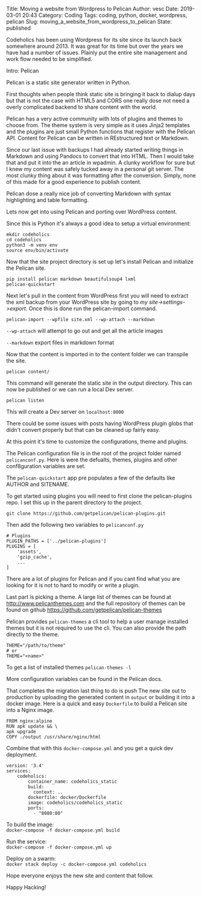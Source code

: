 Title: Moving a website from Wordpress to Pelican
Author: vesc
Date: 2019-03-01 20:43
Category: Coding
Tags: coding, python, docker, wordpress, pelican
Slug: moving_a_website_from_wordpress_to_pelican
State: published

Codeholics has been using Wordpress for its site since its launch back somewhere around 2013. It was great for its time but over the years we have had a number of issues. Plainly put the entire site management and work flow needed to be simplified.  
  
Intro: Pelican
  
Pelican is a static site generator written in Python.  
  
First thoughts when people think static site is bringing it back to dialup days but that is not the case with HTML5 and CORS one really dose not need a overly complicated backend to share content with the world.  
  
Pelican has a very active community with lots of plugins and themes to choose from. The theme system is very simple as it uses Jinja2 templates and the plugins are just small Python functions that register with the Pelican API. Content for Pelican can be written in REstructured text or Markdown.
  
Since our last issue with backups I had already started writing things in Markdown and using Pandocs to convert that into HTML. Then I would take that and put it into the an article in wpadmin. A clunky workflow for sure but I knew my content was safely tucked away in a personal git server. The most clunky thing about it was formatting after the conversion. Simply, none of this made for a good experience to publish content.
  
Pelican dose a really nice job of converting Markdown with syntax highlighting and table formatting.  
  
Lets now get into using Pelican and porting over WordPress content.
  
Since this is Python it's always a good idea to setup a virtual environment:
```
mkdir codeholics
cd codeholics
python3 -m venv env
source env/bin/activate
```
Now that the site project directory is set up let's install Pelican and initialize the Pelican site.
```
pip install pelican markdown beautifulsoup4 lxml
pelican-quickstart
```
Next let's pull in the content from WordPress first you will need to extract the xml backup from your WordPress site by going to *my site->settings->export*. Once this is done run the pelican-import command.
```
pelican-import --wpfile site.xml --wp-attach --markdown
```

`--wp-attach` will attempt to go out and get all the article images

`--markdown` export files in markdown format
  
Now that the content is imported in to the content folder we can transpile the site.
```
pelican content/
```
This command will generate the static site in the output directory. This can now be published or we can run a local Dev server.
```
pelican listen
```
This will create a Dev server on `localhost:8000`

There could be some issues with posts having WordPress plugin globs that didn't convert properly but that can be cleaned up fairly easy.

At this point it's time to customize the configurations, theme and plugins.

The Pelican configuration file is in the root of the project folder named `pelicanconf.py`. Here is were the defualts, themes, plugins and other conf8guration variables are set. 

The `pelican-quickstart` app pre populates a few of the defaults like AUTHOR and SITENAME.

To get started using plugins you will need to first clone the pelican-plugins repo. I set this up in the parent directory to the project.

```
git clone https://github.com/getpelican/pelican-plugins.git
```
Then add the following two variables to `pelicanconf.py`

```
# Plugins
PLUGIN_PATHS = ['../pelican-plugins']
PLUGINS = [
    'assets',
    'gzip_cache',
    ...
]
```

There are a lot of plugins for Pelican and if you cant find what you are looking for it is not to hard to modify or write a plugin.

Last part is picking a theme. A large list of themes can be found at http://www.pelicanthemes.com and the full repository of themes can be found on github 
https://github.com/getpelican/pelican-themes

Pelican provides `pelican-themes` a cli tool to help a user manage installed themes but it is not required to use the cli. You can also provide the path directly to the theme.
```
THEME="/path/to/theme"
# or
THEME="<name>"
```
To get a list of installed themes `pelican-themes -l`

More configuration variables can be found in the Pelican docs.

That completes the migration last thing to do is push The new site out to production by uploading the generated content in `output` or building it into a docker image. Here is a quick and easy `Dockerfile` to build a Pelican site into a Nginx image.

```
FROM nginx:alpine
RUN apk update && \                                                                   apk upgrade
COPY ./output /usr/share/nginx/html
```
Combine that with this `docker-compose.yml` and you get a quick dev deployment.
```
version: '3.4'
services:
    codeholics:
        container_name: codeholics_static
        build:               
          context: ..
        dockerfile: docker/Dockerfile
        image: codeholics/codeholics_static
        ports:
          - "8080:80"
```
To build the image:  
`docker-compose -f docker-compose.yml build`
  
Run the service:  
`docker-compose -f docker-compose.yml up`
  
Deploy on a swarm:  
`docker stack deploy -c docker-compose.yml codeholics`

Hope everyone enjoys the new site and content that follow.

Happy Hacking!